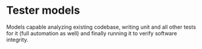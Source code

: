 # Tester models

Models capable analyzing existing codebase, writing unit and all other tests for it (full automation as well) and finally running it to verify software integrity.
